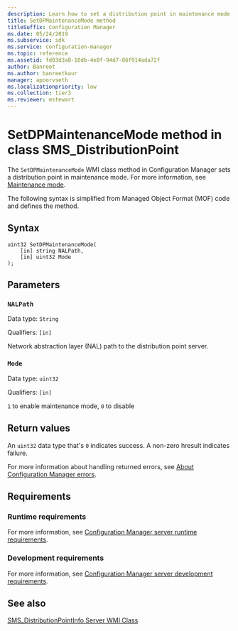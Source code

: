 ```yaml
---
description: Learn how to set a distribution point in maintenance mode using SetDPMaintenanceMode class method in Configuration Manager.
title: SetDPMaintenanceMode method
titleSuffix: Configuration Manager
ms.date: 05/24/2019
ms.subservice: sdk
ms.service: configuration-manager
ms.topic: reference
ms.assetid: fd03d3a8-10db-4e0f-94d7-86f914ada72f
author: Banreet
ms.author: banreetkaur
manager: apoorvseth
ms.localizationpriority: low
ms.collection: tier3
ms.reviewer: mstewart
---
```


# SetDPMaintenanceMode method in class SMS_DistributionPoint

<!--3555754-->

The `SetDPMaintenanceMode` WMI class method in Configuration Manager sets a distribution point in maintenance mode. For more information, see [Maintenance mode](../../../../../core/servers/deploy/configure/install-and-configure-distribution-points.md#bkmk_maint).

The following syntax is simplified from Managed Object Format (MOF) code and defines the method.

## Syntax

```MOF
uint32 SetDPMaintenanceMode(
    [in] string NALPath,
    [in] uint32 Mode
);
```

## Parameters

### `NALPath`

Data type: `String`

Qualifiers: `[in]`

 Network abstraction layer (NAL) path to the distribution point server.

### `Mode`

Data type: `uint32`

Qualifiers: `[in]`

`1` to enable maintenance mode, `0` to disable


## Return values

An `uint32` data type that's `0` indicates success. A non-zero hresult indicates failure.

For more information about handling returned errors, see [About Configuration Manager errors](../../../../core/understand/about-configuration-manager-errors.md).


## Requirements

### Runtime requirements

For more information, see [Configuration Manager server runtime requirements](../../../../core/reqs/server-runtime-requirements.md).

### Development requirements

For more information, see [Configuration Manager server development requirements](../../../../core/reqs/server-development-requirements.md).


## See also

[SMS_DistributionPointInfo Server WMI Class](sms_distributionpointinfo-server-wmi-class.md)
